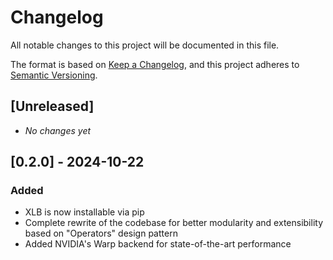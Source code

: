 # Changelog

All notable changes to this project will be documented in this file.

The format is based on [Keep a Changelog](https://keepachangelog.com/en/1.0.0/),
and this project adheres to [Semantic Versioning](https://semver.org/spec/v2.0.0.html).

## [Unreleased]
- _No changes yet_  <!-- Placeholder for future changes -->

## [0.2.0] - 2024-10-22

### Added
- XLB is now installable via pip
- Complete rewrite of the codebase for better modularity and extensibility based on "Operators" design pattern
- Added NVIDIA's Warp backend for state-of-the-art performance
